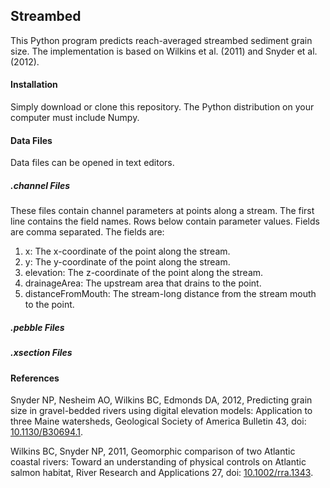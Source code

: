 ## Streambed

This Python program predicts reach-averaged streambed sediment grain size. The implementation is based on Wilkins et al. (2011) and Snyder et al. (2012).

#### Installation

Simply download or clone this repository. The Python distribution on your computer must include Numpy. 

#### Data Files

Data files can be opened in text editors.

##### .channel Files

These files contain channel parameters at points along a stream. The first line contains the field names. Rows below contain parameter values. Fields are comma separated. The fields are:

1.	x: The x-coordinate of the point along the stream.
2.	y: The y-coordinate of the point along the stream.
3.	elevation: The z-coordinate of the point along the stream.
4.	drainageArea: The upstream area that drains to the point.
5.	distanceFromMouth: The stream-long distance from the stream mouth to the point.

##### .pebble Files

<TODO>

##### .xsection Files

<TODO>

#### References

Snyder NP, Nesheim AO, Wilkins BC, Edmonds DA, 2012, Predicting grain size in gravel-bedded rivers using digital elevation models: Application to three Maine watersheds, Geological Society of America Bulletin 43, doi: [10.1130/B30694.1](http://doi.org/10.1130/B30694.1).

Wilkins BC, Snyder NP, 2011, Geomorphic comparison of two Atlantic coastal rivers: Toward an understanding of physical controls on Atlantic salmon habitat, River Research and Applications 27, doi: [10.1002/rra.1343](http://doi.org/10.1002/rra.1343).

